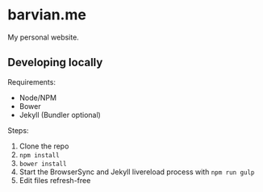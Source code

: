 # barvian.me

My personal website.

## Developing locally

Requirements:
* Node/NPM
* Bower
* Jekyll (Bundler optional)

Steps:
1. Clone the repo
2. `npm install`
3. `bower install`
4. Start the BrowserSync and Jekyll livereload process with `npm run gulp`
5. Edit files refresh-free
